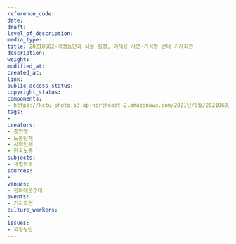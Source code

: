 ```yaml
---
reference_code: 
date: 
draft: 
level_of_description: 
media_type: 
title: 20210602-국정농단과 뇌물·횡령, 이재용 사면·가석방 반대 기자회견
description: 
weight: 
modified_at: 
created_at: 
link: 
public_access_status: 
copyright_status: 
components:
- https://kctu-photo.s3.ap-northeast-2.amazonaws.com/2021년/6월/20210602-국정농단과+뇌물·횡령,+이재용+사면·가석방+반대+기자회견/_1D20330.jpg
tags:
- 
creators:
- 총연맹
- 노동단체
- 사회단체
- 한국노총
subjects:
- 재벌외투
sources:
- 
venues:
- 청와대분수대
events:
- 기자회견
culture_workers:
- 
issues:
- 국정농단
---
```

